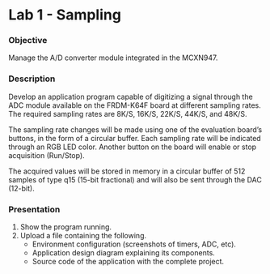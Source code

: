 # Lab 1 - Sampling

### Objective

Manage the A/D converter module integrated in the MCXN947.

### Description

Develop an application program capable of digitizing a signal through the ADC module available on the FRDM-K64F board at different sampling rates. The required sampling rates are 8K/S, 16K/S, 22K/S, 44K/S, and 48K/S.

The sampling rate changes will be made using one of the evaluation board’s buttons, in the form of a circular buffer. Each sampling rate will be indicated through an RGB LED color. Another button on the board will enable or stop acquisition (Run/Stop).

The acquired values will be stored in memory in a circular buffer of 512 samples of type q15 (15-bit fractional) and will also be sent through the DAC (12-bit).

### Presentation

1. Show the program running.
2. Upload a file containing the following.
    - Environment configuration (screenshots of timers, ADC, etc).
    - Application design diagram explaining its components.
    - Source code of the application with the complete project.